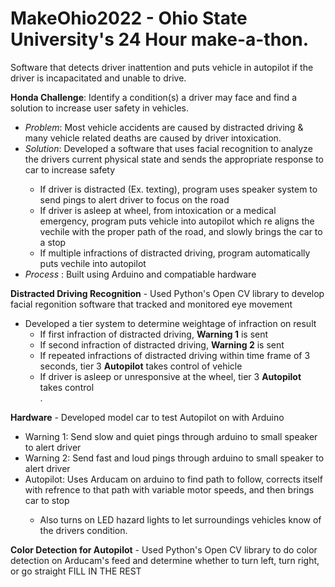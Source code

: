 # MakeOhio2022 - Ohio State University's 24 Hour make-a-thon.
Software that detects driver inattention and puts vehicle in autopilot if the driver is incapacitated and unable to drive. <br />

**Honda Challenge**: Identify a condition(s) a driver may face and find a solution to increase user safety in vehicles. <br />
 <ul> 
  <li><i>Problem</i>: Most vehicle accidents are caused by distracted driving & many vehicle related deaths are caused by driver intoxication.</li>
  <li><i>Solution</i>: Developed a software that uses facial recognition to analyze the drivers current physical state and sends the appropriate response to car to increase safety</li>
  <ul>
    <li>If driver is distracted (Ex. texting), program uses speaker system to send pings to alert driver to focus on the road</li>
    <li>If driver is asleep at wheel, from intoxication or a medical emergency, program puts vehicle into autopilot which re aligns the vechile with the proper path of the road,             and slowly brings the car to a stop</li>
    <li>If multiple infractions of distracted driving, program automatically puts vechile into autopilot</li>
  </ul>
  <li>  <i>Process</i> : Built using Arduino and compatiable hardware</li>
 </ul>
 
 
 **Distracted Driving Recognition** -  Used Python's Open CV library to develop facial regonition software that tracked and monitored eye movement
 <ul>
  <li> Developed a tier system to determine weightage of infraction on result
  <ul>
    <li>If first infraction of distracted driving, <b>Warning 1</b> is sent</li>
    <li>If second infraction of distracted driving, <b>Warning 2</b> is sent</li>
    <li>If repeated infractions of distracted driving within time frame of 3 seconds, tier 3 <b>Autopilot</b> takes control of vehicle </li>
    <li>If driver is asleep or unresponsive at the wheel, tier 3 <b>Autopilot</b> takes control</li>.
  </ul>
 </ul>
 
 **Hardware** - Developed model car to test Autopilot on with Arduino
 <ul>
  <li>Warning 1: Send slow and quiet pings through arduino to small speaker to alert driver</li>
  <li>Warning 2: Send fast and loud pings through arduino to small speaker to alert driver</li>
 <li>Autopilot: Uses Arducam on arduino to find path to follow, corrects itself with refrence to that path with variable motor speeds, and then brings car to stop</li>
 <ul><li>Also turns on LED hazard lights to let surroundings vehicles know of the drivers condition.</li></ul>
 </ul>
 
 **Color Detection for Autopilot** - Used Python's Open CV library to do color detection on Arducam's feed and determine whether to turn left, turn right, or go straight
 FILL IN THE REST
